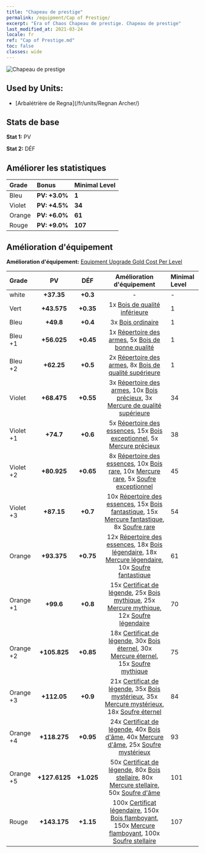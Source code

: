 ```yaml
---
title: "Chapeau de prestige"
permalink: /equipment/Cap of Prestige/
excerpt: "Era of Chaos Chapeau de prestige. Chapeau de prestige"
last_modified_at: 2021-03-24
locale: fr
ref: "Cap of Prestige.md"
toc: false
classes: wide
---
```


  ![Chapeau de prestige](/images/e/e_99022.png)

## Used by Units:

* [Arbalétrière de Regna](/fr/units/Regnan Archer/) 


## Stats de base
 **Stat 1:** PV

 **Stat 2:** DÉF

## Améliorer les statistiques

  |     Grade    |   Bonus | Minimal Level | 
  |:-------------|:--------|:--------------| 
  | Bleu | **PV: +3.0%** | **1** | 
  | Violet | **PV: +4.5%** | **34** | 
  | Orange | **PV: +6.0%** | **61** | 
  | Rouge | **PV: +9.0%** | **107** | 


## Amélioration d'équipement
 **Amélioration d'équipement:** [Equipment Upgrade Gold Cost Per Level](/equipment/EquipmentUpgradeCostPerLevel/) 

  |          Grade      | PV | DÉF | Amélioration d'équipement | Minimal Level |
  |:--------------------|:---------:|:---------:|:----------------:|:--------------|
  | white | **+37.35** | **+0.3** | - | - |
  | Vert | **+43.575** | **+0.35** | 1x [Bois de qualité inférieure](/fr/Items/mat_1/) | 1 |
  | Bleu | **+49.8** | **+0.4** | 3x [Bois ordinaire](/fr/Items/mat_7/) | 1 |
  | Bleu +1 | **+56.025** | **+0.45** | 1x [Répertoire des armes](/fr/Items/mat_18/), 5x [Bois de bonne qualité](/fr/Items/mat_13/) | 1 |
  | Bleu +2 | **+62.25** | **+0.5** | 2x [Répertoire des armes](/fr/Items/mat_25/), 8x [Bois de qualité supérieure](/fr/Items/mat_20/) | 1 |
  | Violet | **+68.475** | **+0.55** | 3x [Répertoire des armes](/fr/Items/mat_32/), 10x [Bois précieux](/fr/Items/mat_27/), 3x [Mercure de qualité supérieure](/fr/Items/mat_21/) | 34 |
  | Violet +1 | **+74.7** | **+0.6** | 5x [Répertoire des essences](/fr/Items/mat_39/), 15x [Bois exceptionnel](/fr/Items/mat_34/), 5x [Mercure précieux](/fr/Items/mat_28/) | 38 |
  | Violet +2 | **+80.925** | **+0.65** | 8x [Répertoire des essences](/fr/Items/mat_46/), 10x [Bois rare](/fr/Items/mat_41/), 10x [Mercure rare](/fr/Items/mat_42/), 5x [Soufre exceptionnel](/fr/Items/mat_36/) | 45 |
  | Violet +3 | **+87.15** | **+0.7** | 10x [Répertoire des essences](/fr/Items/mat_53/), 15x [Bois fantastique](/fr/Items/mat_48/), 15x [Mercure fantastique](/fr/Items/mat_49/), 8x [Soufre rare](/fr/Items/mat_43/) | 54 |
  | Orange | **+93.375** | **+0.75** | 12x [Répertoire des essences](/fr/Items/mat_60/), 18x [Bois légendaire](/fr/Items/mat_55/), 18x [Mercure légendaire](/fr/Items/mat_56/), 10x [Soufre fantastique](/fr/Items/mat_50/) | 61 |
  | Orange +1 | **+99.6** | **+0.8** | 15x [Certificat de légende](/fr/Items/mat_67/), 25x [Bois mythique](/fr/Items/mat_62/), 25x [Mercure mythique](/fr/Items/mat_63/), 12x [Soufre légendaire](/fr/Items/mat_57/) | 70 |
  | Orange +2 | **+105.825** | **+0.85** | 18x [Certificat de légende](/fr/Items/mat_74/), 30x [Bois éternel](/fr/Items/mat_69/), 30x [Mercure éternel](/fr/Items/mat_70/), 15x [Soufre mythique](/fr/Items/mat_64/) | 75 |
  | Orange +3 | **+112.05** | **+0.9** | 21x [Certificat de légende](/fr/Items/mat_81/), 35x [Bois mystérieux](/fr/Items/mat_76/), 35x [Mercure mystérieux](/fr/Items/mat_77/), 18x [Soufre éternel](/fr/Items/mat_71/) | 84 |
  | Orange +4 | **+118.275** | **+0.95** | 24x [Certificat de légende](/fr/Items/mat_88/), 40x [Bois d'âme](/fr/Items/mat_83/), 40x [Mercure d'âme](/fr/Items/mat_84/), 25x [Soufre mystérieux](/fr/Items/mat_78/) | 93 |
  | Orange +5 | **+127.6125** | **+1.025** | 50x [Certificat de légende](/fr/Items/mat_95/), 80x [Bois stellaire](/fr/Items/mat_90/), 80x [Mercure stellaire](/fr/Items/mat_91/), 50x [Soufre d'âme](/fr/Items/mat_85/) | 101 |
  | Rouge | **+143.175** | **+1.15** | 100x [Certificat légendaire](/fr/Items/mat_102/), 150x [Bois flamboyant](/fr/Items/mat_97/), 150x [Mercure flamboyant](/fr/Items/mat_98/), 100x [Soufre stellaire](/fr/Items/mat_92/) | 107 |

